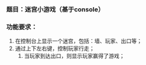 ### 题目：迷宫小游戏（基于console）

### 功能要求：

1. 在控制台上显示一个迷宫，包括：墙、玩家、出口等；
1. 通过上下左右键，控制玩家行走；
   1. 当玩家到达出口，则显示玩家赢得了游戏；